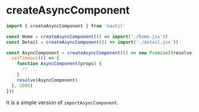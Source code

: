 # createAsyncComponent

```js
import { createAsyncComponent } from 'nautil'

const Home = createAsyncComponent(() => import('./home.jsx'))
const Detail = createAsyncComponent(() => import('./detail.jsx'))

const AsyncComponent = createAsyncComponent(() => new Promise((resolve) => {
  setTimeout(() => {
    function AsyncComponent(props) {
      // ...
    }
    resolve(AsyncComponent)
  }, 2000)
}))
```

It is a simple version of `importAsyncComponent`.
